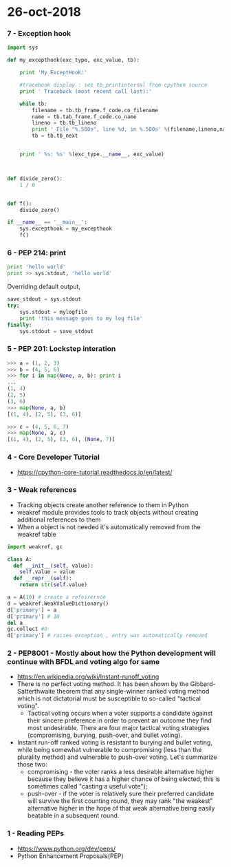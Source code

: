 # 26-oct-2018

### 7 - Exception hook

```python
import sys

def my_excepthook(exc_type, exc_value, tb):

	print 'My ExceptHook:'

	#tracebook display : see tb_printinternal from cpython source
	print ' Traceback (most recent call last):'

	while tb:
		filename = tb.tb_frame.f_code.co_filename
		name = tb.tab_frame.f_code.co_name
		lineno = tb.tb_lineno
		print ' File "%.500s", line %d, in %.500s' %(filename,lineno,name)
		tb = tb.tb_next


	print ' %s: %s' %(exc_type.__name__, exc_value)



def divide_zero():
	1 / 0


def f():
	divide_zero()

if __name__ == '__main__':
	sys.excepthook = my_excepthook
	f()
```

### 6 - PEP 214: print

```python
print 'hello world'
print >> sys.stdout, 'hello world'
```

Overriding default output,
```python
save_stdout = sys.stdout
try:
    sys.stdout = mylogfile
    print 'this message goes to my log file'
finally:
    sys.stdout = save_stdout
```

### 5 - PEP 201: Lockstep interation

```python
>>> a = (1, 2, 3)
>>> b = (4, 5, 6)
>>> for i in map(None, a, b): print i
...
(1, 4)
(2, 5)
(3, 6)
>>> map(None, a, b)
[(1, 4), (2, 5), (3, 6)]

>>> c = (4, 5, 6, 7)
>>> map(None, a, c)
[(1, 4), (2, 5), (3, 6), (None, 7)]


```

### 4 - Core Developer Tutorial

- https://cpython-core-tutorial.readthedocs.io/en/latest/

### 3 - Weak references

- Tracking objects create another reference to them in Python
- weakref module provides tools to track objects without creating additional references to them
- When a object is not needed it's automatically removed from the weakref table

```python
import weakref, gc

class A:
  def __init__(self, value):
    self.value = value
  def __repr__(self):
    return str(self.value)

a = A(10) # create a refeirernce
d = weakref.WeakValueDictionary()
d['primary'] = a
d['primary'] # 10
del a
gc.collect #0
d['primary'] # raises exception , entry was automatically removed
```



### 2 - PEP8001 - Mostly about how the Python development will continue with BFDL and voting algo for same


- https://en.wikipedia.org/wiki/Instant-runoff_voting
- There is no perfect voting method. It has been shown by the Gibbard-Satterthwaite theorem that any single-winner ranked voting method which is not dictatorial must be susceptible to so-called "tactical voting".
  - Tactical voting occurs when a voter supports a candidate against their sincere preference in order to prevent an outcome they find most undesirable. There are four major tactical voting strategies (compromising, burying, push-over, and bullet voting).
- Instant run-off ranked voting is resistant to burying and bullet voting, while being somewhat vulnerable to compromising (less than the plurality method) and vulnerable to push-over voting. Let's summarize those two:
  - compromising - the voter ranks a less desirable alternative higher because they believe it has a higher chance of being elected; this is sometimes called "casting a useful vote");
  - push-over - if the voter is relatively sure their preferred candidate will survive the first counting round, they may rank "the weakest" alternative higher in the hope of that weak alternative being easily beatable in a subsequent round.



### 1 - Reading PEPs

- https://www.python.org/dev/peps/
- Python Enhancement Proposals(PEP)
